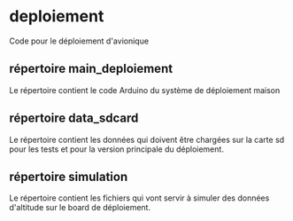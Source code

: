# deploiement
Code pour le déploiement d'avionique

## répertoire main_deploiement

Le répertoire contient le code Arduino du système de déploiement maison

## répertoire data_sdcard

Le répertoire contient les données qui doivent être chargées sur la carte sd pour les tests et pour la version principale du déploiement.

## répertoire simulation

Le répertoire contient les fichiers qui vont servir à simuler des données 
d'altitude sur le board de déploiement.
